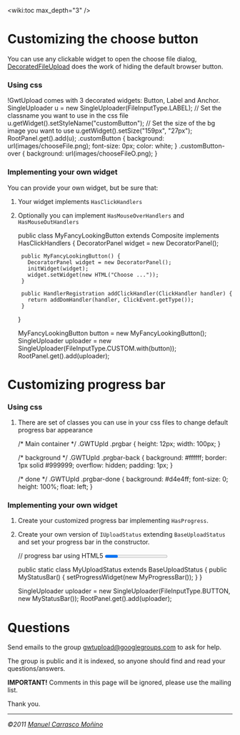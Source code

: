 

<wiki:toc max_depth="3" />

# Customizing the choose button

You can use any clickable widget to open the choose file dialog, [DecoratedFileUpload](http://gwtupload.googlecode.com/svn/site/apidocs/core/gwtupload/client/DecoratedFileUpload.html) does the work of hiding the default browser button.
### Using css

!GwtUpload comes with 3 decorated widgets: Button, Label and Anchor.
      SingleUploader u = new SingleUploader(FileInputType.LABEL);
      // Set the classname you want to use in the css file
      u.getWidget().setStyleName("customButton"); 
      // Set the size of the bg image you want to use
      u.getWidget().setSize("159px", "27px");
      RootPanel.get().add(u);
     .customButton {
       background: url(images/chooseFile.png);
       font-size: 0px;
       color: white;
     }
     .customButton-over {
       background: url(images/chooseFileO.png);
     }
    

### Implementing your own widget

You can provide your own widget, but be sure that:
1. Your widget implements `HasClickHandlers`
1. Optionally you can implement `HasMouseOverHandlers` and `HasMouseOutHandlers`

      public class MyFancyLookingButton extends Composite implements HasClickHandlers {
        DecoratorPanel widget = new DecoratorPanel();
        
        public MyFancyLookingButton() {
          DecoratorPanel widget = new DecoratorPanel();
          initWidget(widget);
          widget.setWidget(new HTML("Choose ..."));
        }
    
        public HandlerRegistration addClickHandler(ClickHandler handler) {
          return addDomHandler(handler, ClickEvent.getType());
        }
      }
    
      MyFancyLookingButton button = new MyFancyLookingButton();
      SingleUploader uploader = new SingleUploader(FileInputType.CUSTOM.with(button));
      RootPanel.get().add(uploader);

# Customizing progress bar

### Using css

1. There are set of classes you can use in your css files to change default progress bar appearance

    
    /* Main container */
    .GWTUpld .prgbar {
      height: 12px;
      width: 100px;
    }
    
    /* background */
    .GWTUpld .prgbar-back {
      background: #ffffff;
      border: 1px solid #999999;
      overflow: hidden;
      padding: 1px;
    }
    
    /* done */
    .GWTUpld .prgbar-done {
      background: #d4e4ff;
      font-size: 0;
      height: 100%;
      float: left;
    }
     

### Implementing your own widget

1. Create your customized progress bar implementing `HasProgress`.
1. Create your own version of `IUploadStatus` extending `BaseUploadStatus` and set your progress bar in the constructor.

      // progress bar using HTML5 <progress> tag
      // Note that it does not works in earlier versions to IE10.
      public static class MyProgressBar extends Widget implements HasProgress {
        public MyProgressBar() {
          setElement(Document.get().createElement("progress"));
        }
        public void setProgress(long done, long total) {
          getElement().setAttribute("max", "" + total);
          getElement().setAttribute("value", "" + done);
        }
      }
    
      public static class MyUploadStatus extends BaseUploadStatus {
        public MyStatusBar() {
          setProgressWidget(new MyProgressBar());
        }
      }
    
      SingleUploader uploader = new SingleUploader(FileInputType.BUTTON, new MyStatusBar());
      RootPanel.get().add(uploader);
    

# Questions

Send emails to the group [gwtupload@googlegroups.com](http://groups.google.com/group/gwtupload) to ask for help.

The group is public and it is indexed, so anyone should find and read your questions/answers.

**IMPORTANT!** Comments in this page will be ignored, please use the mailing list.

Thank you.

----
*©2011 [Manuel Carrasco Moñino](http://manolocarrasco.blogspot.com)* 